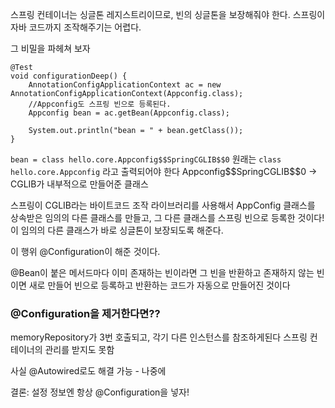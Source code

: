 스프링 컨테이너는 싱글톤 레지스트리이므로, 빈의 싱글톤을 보장해줘야 한다.
스프링이 자바 코드까지 조작해주기는 어렵다.

그 비밀을 파헤쳐 보자

```
@Test  
void configurationDeep() {  
    AnnotationConfigApplicationContext ac = new AnnotationConfigApplicationContext(Appconfig.class);  
    //Appconfig도 스프링 빈으로 등록된다.  
    Appconfig bean = ac.getBean(Appconfig.class);  
  
    System.out.println("bean = " + bean.getClass());  
}
```

`bean = class hello.core.Appconfig$$SpringCGLIB$$0` 
원래는 `class hello.core.Appconfig` 라고 출력되어야 한다
Appconfig\$\$SpringCGLIB\$\$0 -> CGLIB가 내부적으로 만들어준 클래스  

스프링이 CGLIB라는 바이트코드 조작 라이브러리를 사용해서 AppConfig 클래스를 상속받은 임의의 다른 클래스를 만들고,  그 다른 클래스를 스프링 빈으로 등록한 것이다!  
이 임의의 다른 클래스가 바로 싱글톤이 보장되도록 해준다.

이 행위 @Configuration이 해준 것이다.

@Bean이 붙은 메서드마다 이미 존재하는 빈이라면 그 빈을 반환하고 존재하지 않는 빈이면 새로 만들어 빈으로 등록하고 반환하는 코드가 자동으로 만들어진 것이다

### @Configuration을 제거한다면??

memoryRepository가 3번 호출되고, 각기 다른 인스턴스를 참조하게된다
스프링 컨테이너의 관리를 받지도 못함

사실 @Autowired로도 해결 가능 - 나중에 

결론: 설정 정보엔 항상 @Configuration을 넣자!